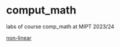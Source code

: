 # comput_math
labs of course comp_math at MIPT 2023/24

[non-linear](https://colab.research.google.com/drive/1Ov_7v9dTypGkIaKemVDPbOqNhelOPJ7z?usp=drive_link)
